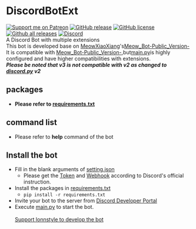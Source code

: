 # DiscordBotExt
[![Support me on Patreon](https://img.shields.io/endpoint.svg?url=https%3A%2F%2Fshieldsio-patreon.vercel.app%2Fapi%3Fusername%3Dlonnstyle%26type%3Dpatrons&style=flat)](https://patreon.com/lonnstyle)
[![GitHub release](https://img.shields.io/github/release/lonnstyle/DiscordBotExt.svg)](https://github.com/lonnstyle/DiscordBotExt/releases)
[![GitHub license](https://img.shields.io/github/license/lonnstyle/DiscordBotExt.svg)](https://github.com/lonnstyle/DiscordBotExt/blob/main/LICENSE)
[![Github all releases](https://img.shields.io/github/downloads/lonnstyle/DiscordBotExt/total.svg)](https://GitHub.com/lonnstyle/DiscordBotExt/releases/)
[![Discord](https://img.shields.io/discord/815462037840330762.svg?label=&logo=discord&logoColor=ffffff&color=7389D8&labelColor=6A7EC2)](https://discord.gg/MdZxTNkpGF)
<br/>
A Discord Bot with multiple extensions<br/>
This bot is developed base on [MeowXiaoXiang](https://github.com/MeowXiaoXiang/Meow_Bot-Public_Version-/commits?author=MeowXiaoXiang)'s[Meow_Bot-Public_Version-](https://github.com/MeowXiaoXiang/Meow_Bot-Public_Version-)<br/>
It is compatible with [Meow_Bot-Public_Version-](https://github.com/MeowXiaoXiang/Meow_Bot-Public_Version-),but[main.py](main.py)is highly configured and have higher compatibilities with extensions.<br/>
_**Please be noted that v3 is not compatible with v2 as changed to [discord.py](https://github.com/Rapptz/discord.py) v2**_

## packages<br/>
* **Please refer to [requirements.txt](requirements.txt)**


## command list<br/>
* Please refer to **help** command of the bot

## Install the bot<br/>
* Fill in the blank arguments of [setting.json](setting.json)
  * Please get the [Token](https://discord.com/developers/applications) and [Webhook](https://support.discord.com/hc/en-us/articles/228383668-Intro-to-Webhooks) according to Discord's official instruction.
* Install the packages in [requirements.txt](requirements.txt)
  * `pip install -r requirements.txt`
* Invite your bot to the server from [Discord Developer Portal](https://discord.com/developers/applications)
* Execute [main.py](main.py) to start the bot.
<br/><br/>
<a href="https://www.patreon.com/bePatron?u=47066858" data-patreon-widget-type="Support lonnstyle to develop the bot">Support lonnstyle to develop the bot</a>
